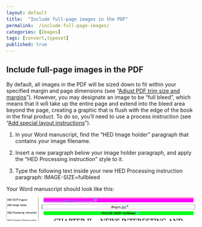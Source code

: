```yaml
---
layout: default
title:  "Include full-page images in the PDF"
permalink:  /include-full-page-images/
categories: [Images]
tags: [convert,typeset]
published: true
---
```


<section data-type="chapter" class="hsecchapter" data-hederis-type="hsecchapter" id="include-full-page-images" data-pi-attrs="id: include-full-page-images; data-tags: convert,typeset;" role="doc-chapter" data-tags="convert,typeset" data-author-name=" " data-book-title=" " title="Include full-page images in the PDF"><h1 data-hederis-type="hblkchaptitle" class="hblkchaptitle" id="pWBqMnytY">Include full-page images in the PDF</h1><p class="hblkp" data-hederis-type="hblkp" id="p1wJ5qFLM">By default, all images in the PDF will be sized down to fit within your specified margin and page dimensions (see &#8220;<a href="{% post_url 2020-08-18-34-AdjustPDFtrimsizeandmargins %}" data-hederis-type="hspana" id="pzGfSyzrX"><span class="Hyperlink" data-hederis-type="hspnspan" id="p6JcBB5vS">Adjust PDF trim size and margins</span></a>&#8221;). However, you may designate an image to be &#8220;full bleed&#8221;, which means that it will take up the entire page and extend into the bleed area beyond the page, creating a graphic that is flush with the edge of the book in the final product. To do so, you&#8217;ll need to use a process instruction (see &#8220;<a href="{% post_url 2020-08-18-37-Addspeciallayoutinstructions %}" data-hederis-type="hspana" id="pTqBz7psT"><span class="Hyperlink" data-hederis-type="hspnspan" id="ptvFCNop1">Add special layout instructions</span></a>&#8221;).</p><ol class="hwprnumlist" data-hederis-type="hwprnumlist" id="po6Y86b3S"><li class="hblkoli" data-hederis-type="hblkoli" id="liGKSSXolU"><p class="hblkoli" data-hederis-type="hblklip" id="pZcXQG3gK">In your Word manuscript, find the &#8220;HED Image holder&#8221; paragraph that contains your image filename.</p></li><li class="hblkoli" data-hederis-type="hblkoli" id="liHNx1o7df"><p class="hblkoli" data-hederis-type="hblklip" id="pp8zqWcDm">Insert a new paragraph below your image holder paragraph, and apply the &#8220;HED Processing instruction&#8221; style to it.</p></li><li class="hblkoli" data-hederis-type="hblkoli" id="lipRgcJhUj"><p class="hblkoli" data-hederis-type="hblklip" id="p4demo4a5">Type the following text inside your new HED Processing instruction paragraph: IMAGE-SIZE=fullbleed</p></li></ol><p class="hblkp" data-hederis-type="hblkp" id="pHSnK194W">Your Word manuscript should look like this:</p><img data-hederis-type="hblkimg" class="hblkimg" id="pUVnoQyvO" src="/images/fullbleed_1.png" data-img-src="fullbleed_1.png"/></section>